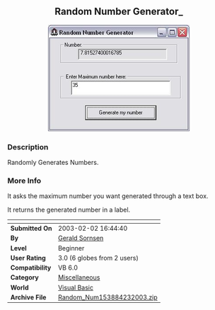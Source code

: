 ﻿<div align="center">

## Random Number Generator\_

<img src="PIC2003231033395032.JPG">
</div>

### Description

Randomly Generates Numbers.
 
### More Info
 
It asks the maximum number you want generated through a text box.

It returns the generated number in a label.


<span>             |<span>
---                |---
**Submitted On**   |2003-02-02 16:44:40
**By**             |[Gerald Sornsen](https://github.com/Planet-Source-Code/PSCIndex/blob/master/ByAuthor/gerald-sornsen.md)
**Level**          |Beginner
**User Rating**    |3.0 (6 globes from 2 users)
**Compatibility**  |VB 6\.0
**Category**       |[Miscellaneous](https://github.com/Planet-Source-Code/PSCIndex/blob/master/ByCategory/miscellaneous__1-1.md)
**World**          |[Visual Basic](https://github.com/Planet-Source-Code/PSCIndex/blob/master/ByWorld/visual-basic.md)
**Archive File**   |[Random\_Num153884232003\.zip](https://github.com/Planet-Source-Code/gerald-sornsen-random-number-generator__1-42926/archive/master.zip)








